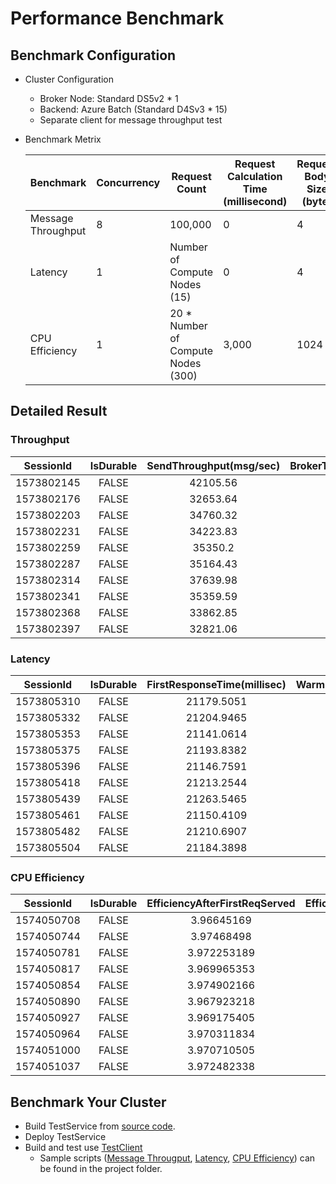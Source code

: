 # Performance Benchmark

## Benchmark Configuration

- Cluster Configuration

  - Broker Node: Standard DS5v2 * 1
  - Backend: Azure Batch (Standard D4Sv3 * 15)
  - Separate client for message throughput test

- Benchmark Metrix

  | Benchmark          | Concurrency | Request Count                      | Request Calculation Time (millisecond) | Request Body Size (byte) | Session Warmup (second) |
  | ------------------ | ----------- | ---------------------------------- | -------------------------------------- | ------------------------ | ----------------------- |
  | Message Throughput | 8           | 100,000                            | 0                                      | 4                        | 20                      |
  | Latency            | 1           | Number of Compute Nodes (15)       | 0                                      | 4                        | 20                      |
  | CPU Efficiency     | 1           | 20 * Number of Compute Nodes (300) | 3,000                                  | 1024                     | 20                      |

## Detailed Result

### Throughput

| SessionId  | IsDurable | SendThroughput(msg/sec) | BrokerThroughputDuration(msg/sec) | OverallThroughput(msg/sec) |
| :--------: | :-------: | :---------------------: | :-------------------------------: | :------------------------: |
| 1573802145 |   FALSE   |        42105.56         |             17374.71              |          17041.05          |
| 1573802176 |   FALSE   |        32653.64         |             16520.37              |          16230.21          |
| 1573802203 |   FALSE   |        34760.32         |             15626.94              |          15373.32          |
| 1573802231 |   FALSE   |        34223.83         |             14614.34              |          14381.93          |
| 1573802259 |   FALSE   |         35350.2         |             15978.04              |          15711.07          |
| 1573802287 |   FALSE   |        35164.43         |             16314.01              |          16040.12          |
| 1573802314 |   FALSE   |        37639.98         |             17763.47              |          17110.79          |
| 1573802341 |   FALSE   |        35359.59         |             17240.47              |          16753.68          |
| 1573802368 |   FALSE   |        33862.85         |             14303.47              |          14091.34          |
| 1573802397 |   FALSE   |        32821.06         |             14000.47              |          13793.11          |

### Latency

| SessionId  | IsDurable | FirstResponseTime(millisec) | WarmFirstResponseTime(millisec) |
| :--------: | :-------: | :-------------------------: | :-----------------------------: |
| 1573805310 |   FALSE   |         21179.5051          |            101.6017             |
| 1573805332 |   FALSE   |         21204.9465          |            105.5158             |
| 1573805353 |   FALSE   |         21141.0614          |             89.4736             |
| 1573805375 |   FALSE   |         21193.8382          |            104.6166             |
| 1573805396 |   FALSE   |         21146.7591          |             94.186              |
| 1573805418 |   FALSE   |         21213.2544          |            109.5435             |
| 1573805439 |   FALSE   |         21263.5465          |             87.1522             |
| 1573805461 |   FALSE   |         21150.4109          |             98.5999             |
| 1573805482 |   FALSE   |         21210.6907          |             95.7905             |
| 1573805504 |   FALSE   |         21184.3898          |             99.4633             |

### CPU Efficiency	

| SessionId  | IsDurable | EfficiencyAfterFirstReqServed | EfficiencyAfterFirstReqServedExcludeSessionEnd |
| :--------: | :-------: | :---------------------------: | :--------------------------------------------: |
| 1574050708 | FALSE     | 3.96645169                    | 3.9813                                         |
| 1574050744 | FALSE     | 3.97468498                    | 3.98701                                        |
| 1574050781 | FALSE     | 3.972253189                   | 3.984568                                       |
| 1574050817 | FALSE     | 3.969965353                   | 3.984684                                       |
| 1574050854 | FALSE     | 3.974902166                   | 3.987209                                       |
| 1574050890 | FALSE     | 3.967923218                   | 3.981562                                       |
| 1574050927 | FALSE     | 3.969175405                   | 3.984405                                       |
| 1574050964 | FALSE     | 3.970311834                   | 3.982724                                       |
| 1574051000 | FALSE     | 3.970710505                   | 3.982988                                       |
| 1574051037 | FALSE     | 3.972482338                   | 3.984785                                       |

## Benchmark Your Cluster

- Build TestService from [source code](../perf/TestService).
- Deploy TestService
- Build and test use [TestClient](../perf/TestClient)
  - Sample scripts ([Message Througput](../perf/TestClient/MsgThroughput.ps1), [Latency](../perf/TestClient/FirstResponse.ps1), [CPU Efficiency](../perf/TestClient/CTQ.ps1)) can be found in the project folder.
